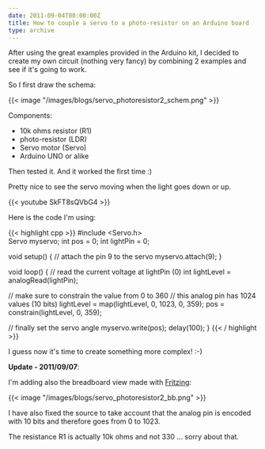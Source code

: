 ```yaml
---
date: 2011-09-04T00:00:00Z
title: How to couple a servo to a photo-resistor on an Arduino board
type: archive
---
```


After using the great examples provided in the Arduino kit, I decided to create my own circuit (nothing very fancy) by combining 2 examples and see if it's going to work.

So I first draw the schema:

{{< image "/images/blogs/servo_photoresistor2_schem.png" >}}

Components:

 - 10k ohms resistor (R1)
 - photo-resistor (LDR)
 - Servo motor (Servo)
 - Arduino UNO or alike

Then tested it. And it worked the first time :)

Pretty nice to see the servo moving when the light goes down or up.

{{< youtube SkFT8sQVbG4 >}}

Here is the code I'm using:

{{< highlight cpp >}}
#include <Servo.h>    
Servo myservo;
int pos = 0;
int lightPin = 0;

void setup() {
  // attach the pin 9 to the servo
  myservo.attach(9);
}

void loop() {
  // read the current voltage at lightPin (0) 
  int lightLevel = analogRead(lightPin); 
  
  // make sure to constrain the value from 0 to 360 
  // this analog pin has 1024 values (10 bits)
  lightLevel = map(lightLevel, 0, 1023, 0, 359);
  pos = constrain(lightLevel, 0, 359);
  
  // finally set the servo angle
  myservo.write(pos);
  delay(100);
}
{{< / highlight >}}

I guess now it's time to create something more complex! :-)

**Update - 2011/09/07**:

I'm adding also the breadboard view made with [Fritzing](http://fritzing.org/):


{{< image "/images/blogs/servo_photoresistor2_bb.png" >}}

I have also fixed the source to take account that the analog pin is encoded with 10 bits and therefore goes from 0 to 1023.

The resistance R1 is actually 10k ohms and not 330 ... sorry about that.
